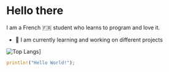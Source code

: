 # **Hello there**
I am a French 🇫🇷 student who learns to program and love it.
- 🔭 I am currently learning and working on different projects


![Top Langs](https://github-readme-stats.vercel.app/api/top-langs/?username=Kallu-A&layout=compact&theme=monokai&count_private=true&langs_count=10)]


```rust
println!("Hello World!");
```
